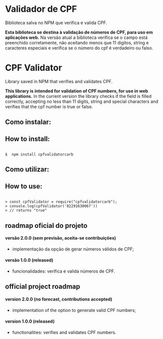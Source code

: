 # Validador de CPF
Biblioteca salva no NPM que verifica e valida CPF.

**Esta biblioteca se destina à validação de números de CPF, para uso em aplicações web.**
Na versão atual a biblioteca verifica se o campo está preenchido corretamente, não aceitando menos que 11 digitos, string e caracteres especiais e verifica se o número do cpf é verdadeiro ou falso.

# CPF Validator
Library saved in NPM that verifies and validates CPF.

**This library is intended for validation of CPF numbers, for use in web applications.**
In the current version the library checks if the field is filled correctly, accepting no less than 11 digits, string and special characters and verifies that the cpf number is true or false.

## Como instalar:
## How to install:

```shell

$  npm install cpfvalidatorcarb

```

## Como utilizar:
## How to use:

```node

> const cpfValidator = require("cpfvalidatorcarb");
> console.log(cpfValidator('82291630067'))
> // returns "true"

```

## roadmap oficial do projeto

#### versão 2.0.0 (sem previsão, aceita-se contribuições)
- implementação da opção de gerar números válidos de CPF;

#### versão 1.0.0 (released)
- funcionalidades: verifica e valida números de CPF.

## official project roadmap

#### version 2.0.0 (no forecast, contributions accepted)
- implementation of the option to generate valid CPF numbers;

#### version 1.0.0 (released)
- functionalities: verifies and validates CPF numbers.
